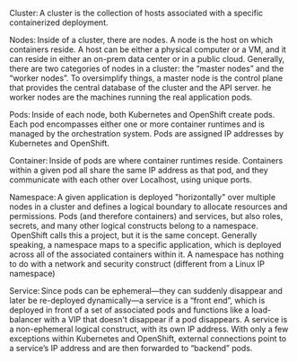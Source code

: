 
Cluster: A cluster is the collection of hosts associated with a specific containerized deployment.  


Nodes: Inside of a cluster, there are nodes. A node is the host on which containers reside. 
A host can be either a physical computer or a VM, and it can reside in either an on-prem data center or in a public cloud. 
Generally, there are two categories of nodes in a cluster: the “master nodes” and the “worker nodes”. 
To oversimplify things, a master node is the control plane that provides the central database of the cluster and the API server. 
he worker nodes are the machines running the real application pods.  

Pods: Inside of each node, both Kubernetes and OpenShift create pods. 
Each pod encompasses either one or more container runtimes and is managed by the orchestration system. 
Pods are assigned IP addresses by Kubernetes and OpenShift.  

Container: Inside of pods are where container runtimes reside. 
Containers within a given pod all share the same IP address as that pod, and they communicate with each other over Localhost, using unique ports. 

Namespace: A given application is deployed "horizontally" over multiple nodes in a cluster and defines a logical boundary to allocate resources and permissions. 
Pods (and therefore containers) and services, but also roles, secrets, and many other logical constructs belong to a namespace.
 OpenShift calls this a project, but it is the same concept. Generally speaking, a namespace maps to a specific application,
which is deployed across all of the associated containers within it. A namespace has nothing to do with a network and security construct (different from a Linux IP namespace)  


Service: Since pods can be ephemeral—they can suddenly disappear and later be re-deployed dynamically—a service is a “front end”, which is deployed in front of a set of associated pods and functions like a load-balancer with a VIP that doesn't disappear if a pod disappears. A service is a non-ephemeral logical construct, with its own IP address. 
With only a few exceptions within Kubernetes and OpenShift, external connections point to a service’s IP address and are then forwarded to “backend” pods.  